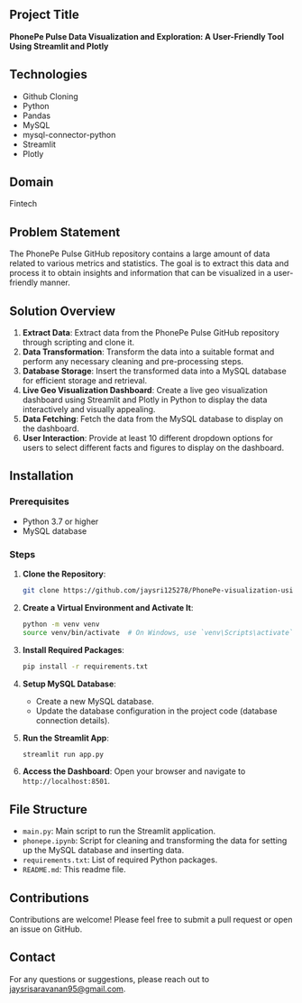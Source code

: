 ## Project Title

**PhonePe Pulse Data Visualization and Exploration: A User-Friendly Tool Using Streamlit and Plotly**

## Technologies

- Github Cloning
- Python
- Pandas
- MySQL
- mysql-connector-python
- Streamlit
- Plotly

## Domain

Fintech

## Problem Statement

The PhonePe Pulse GitHub repository contains a large amount of data related to various metrics and statistics. The goal is to extract this data and process it to obtain insights and information that can be visualized in a user-friendly manner.

## Solution Overview

1. **Extract Data**: Extract data from the PhonePe Pulse GitHub repository through scripting and clone it.
2. **Data Transformation**: Transform the data into a suitable format and perform any necessary cleaning and pre-processing steps.
3. **Database Storage**: Insert the transformed data into a MySQL database for efficient storage and retrieval.
4. **Live Geo Visualization Dashboard**: Create a live geo visualization dashboard using Streamlit and Plotly in Python to display the data interactively and visually appealing.
5. **Data Fetching**: Fetch the data from the MySQL database to display on the dashboard.
6. **User Interaction**: Provide at least 10 different dropdown options for users to select different facts and figures to display on the dashboard.


## Installation

### Prerequisites

- Python 3.7 or higher
- MySQL database

### Steps

1. **Clone the Repository**:
    ```sh
    git clone https://github.com/jaysri125278/PhonePe-visualization-using-plotly.git
    ```

2. **Create a Virtual Environment and Activate It**:
    ```sh
    python -m venv venv
    source venv/bin/activate  # On Windows, use `venv\Scripts\activate`
    ```

3. **Install Required Packages**:
    ```sh
    pip install -r requirements.txt
    ```

4. **Setup MySQL Database**:
    - Create a new MySQL database.
    - Update the database configuration in the project code (database connection details).

5. **Run the Streamlit App**:
    ```sh
    streamlit run app.py
    ```

6. **Access the Dashboard**:
    Open your browser and navigate to `http://localhost:8501`.

## File Structure

- `main.py`: Main script to run the Streamlit application.
- `phonepe.ipynb`: Script for cleaning and transforming the data for setting up the MySQL database and inserting data.
- `requirements.txt`: List of required Python packages.
- `README.md`: This readme file.

## Contributions

Contributions are welcome! Please feel free to submit a pull request or open an issue on GitHub.

## Contact

For any questions or suggestions, please reach out to jaysrisaravanan95@gmail.com.
